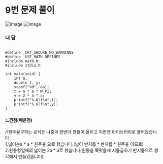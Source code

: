 # 9번 문제 풀이
![image](https://user-images.githubusercontent.com/81015704/120835811-c6c1e580-c59f-11eb-9a19-16dfc5540a3c.png)
![image](https://user-images.githubusercontent.com/81015704/120835834-ce818a00-c59f-11eb-9071-e7adb164e25f.png)


### 내 답
<pre><code>
#define _CRT_SECURE_NO_WARNINGS
#define _USE_MATH_DEFINES
#include math.h
#include stdio.h

int main(void) {
	int a;
	double t, y;
	scanf("%d", &a);
	t = a * a * M_PI;
	y = 2 * a * a;
	printf("%.6lf\n",t);
	printf("%.6lf\n",y);
}
</code></pre>


#### 느낀점(배운점)
//원주율구하는 공식은 나중에 한번더 만들어 올리고 이번엔 라이브러리로 불러왔습니다<br>
1.넓이는a * a * 원주율 으로 했습니다.(넓이 반지름 * 반지름 * 원주율 이므로)<br>
2.원통형일때의 넓이는 2a * a로 했습니다(원통을 쫙폇을때 지름곱하기 반지름으로 생각해서 만들었습니다)
